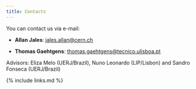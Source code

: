```yaml
---
title: Contacts
---
```


You can contact us via e-mail:

* **Allan Jales**: jales.allan@cern.ch

* **Thomas Gaehtgens**: thomas.gaehtgens@tecnico.ulisboa.pt

Advisors: Eliza Melo (UERJ/Brazil), Nuno Leonardo (LIP/Lisbon) and Sandro Fonseca (UERJ/Brazil)

{% include links.md %}
